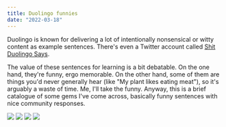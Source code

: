 ```yaml
---
title: Duolingo funnies
date: "2022-03-18"
---
```


Duolingo is known for delivering a lot of intentionally nonsensical or witty content as example sentences. There's even a Twitter account called [Shit Duolingo Says](https://twitter.com/shitduosays?lang=en). 

The value of these sentences for learning is a bit debatable.
On the one hand, they're funny, ergo memorable. On the other hand, some of them are things you'd never generally hear (like "My plant likes eating meat"), so it's arguably a waste of time. Me, I'll take the funny. Anyway, this is a brief catalogue of some gems I've come across, basically funny sentences with nice community responses.

<img src="https://pbs.twimg.com/media/FQnglq_X0AIW3nq?format=jpg&name=large" style="max-width: 90%; margin: auto;"/>

<img src="https://pbs.twimg.com/media/FQngl9wXMAAZVpN?format=jpg&name=large" style="max-width: 90%; margin: auto;"/>

<img src="https://pbs.twimg.com/media/FQoRn-9WYAcSBob?format=jpg&name=large" style="max-width: 90%; margin: auto;"/>

<img src="https://pbs.twimg.com/media/FVZPtuXXEAgPOMs?format=jpg&name=4096x4096" style="max-width: 90%; margin: auto;"/>